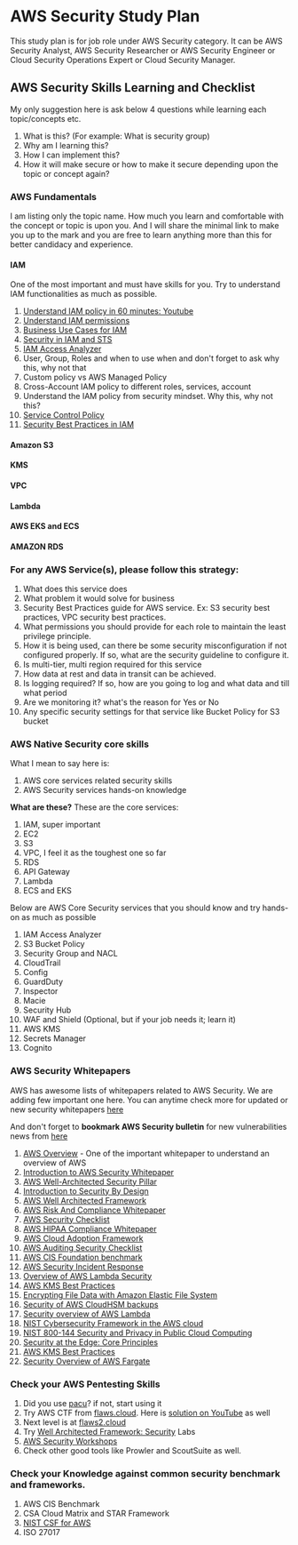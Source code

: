 # AWS Security Study Plan

This study plan is for job role under AWS Security category. It can be AWS Security Analyst, AWS Security Researcher or AWS Security Engineer or Cloud Security Operations Expert or Cloud Security Manager.

## AWS Security Skills Learning and Checklist
My only suggestion here is ask below 4 questions while learning each topic/concepts etc.
1. What is this? (For example: What is security group)
2. Why am I learning this?
3. How I can implement this?
4. How it will make secure or how to make it secure depending upon the topic or concept again?

### AWS Fundamentals
I am listing only the topic name. How much you learn and comfortable with the concept or topic is upon you. 
And I will share the minimal link to make you up to the mark and you are free to learn anything more than this for better candidacy and experience.

#### IAM
One of the most important and must have skills for you. Try to understand IAM functionalities as much as possible.
1. [Understand IAM policy in 60 minutes: Youtube](https://www.youtube.com/watch?v=YQsK4MtsELU)
2. [Understand IAM permissions](https://aws.amazon.com/iam/features/manage-permissions/)
3. [Business Use Cases for IAM](https://docs.aws.amazon.com/IAM/latest/UserGuide/IAM_UseCases.html)
4. [Security in IAM and STS](https://docs.aws.amazon.com/IAM/latest/UserGuide/security.html)
5. [IAM Access Analyzer](https://aws.amazon.com/iam/features/analyze-access/)
6. User, Group, Roles and when to use when and don't forget to ask why this, why not that
7. Custom policy vs AWS Managed Policy
8. Cross-Account IAM policy to different roles, services, account
9. Understand the IAM policy from security mindset. Why this, why not this? 
10. [Service Control Policy](https://docs.aws.amazon.com/organizations/latest/userguide/orgs_manage_policies_scps.html)
11. [Security Best Practices in IAM](https://docs.aws.amazon.com/IAM/latest/UserGuide/best-practices.html)

#### Amazon S3
#### KMS
#### VPC
#### Lambda
#### AWS EKS and ECS
#### AMAZON RDS

### For any AWS Service(s), please follow this strategy:
1. What does this service does
2. What problem it would solve for business
3. Security Best Practices guide for AWS service. Ex: S3 security best practices, VPC security best practices.
4. What permissions you should provide for each role to maintain the least privilege principle.
5. How it is being used, can there be some security misconfiguration if not configured properly. If so, what are the security guideline to configure it.
6. Is multi-tier, multi region required for this service
7. How data at rest and data in transit can be achieved.
8. Is logging required? If so, how are you going to log and what data and till what period
9. Are we monitoring it? what's the reason for Yes or No
10. Any specific security settings for that service like Bucket Policy for S3 bucket

### AWS Native Security core skills
What I mean to say here is:
1. AWS core services related security skills
2. AWS Security services hands-on knowledge

**What are these?**
These are the core services:

1. IAM, super important
2. EC2
3. S3
4. VPC, I feel it as the toughest one so far
5. RDS
6. API Gateway
7. Lambda
8. ECS and EKS

Below are AWS Core Security services that you should know and try hands-on as much as possible

1. IAM Access Analyzer
2. S3 Bucket Policy
3. Security Group and NACL
4. CloudTrail
5. Config
6. GuardDuty
7. Inspector
8. Macie
9. Security Hub
10. WAF and Shield (Optional, but if your job needs it; learn it)
11. AWS KMS
12. Secrets Manager
13. Cognito

### AWS Security Whitepapers
AWS has awesome lists of whitepapers related to AWS Security. We are adding few important one here. You can anytime check more for updated or new security whitepapers [here](https://aws.amazon.com/security/security-learning/?whitepapers-main.sort-by=item.additionalFields.sortDate&whitepapers-main.sort-order=desc)

And don't forget to **bookmark AWS Security bulletin** for new vulnerabilities news from [here](https://aws.amazon.com/security/security-bulletins/)

1. [AWS Overview](https://d1.awsstatic.com/whitepapers/aws-overview.pdf) - One of the important whitepaper to understand an overview of AWS
2. [Introduction to AWS Security Whitepaper](https://docs.aws.amazon.com/whitepapers/latest/introduction-aws-security/introduction-aws-security.pdf)
3. [AWS Well-Architected Security Pillar](https://docs.aws.amazon.com/wellarchitected/latest/security-pillar/wellarchitected-security-pillar.pdf)
4. [Introduction to Security By Design](https://d1.awsstatic.com/whitepapers/compliance/Intro_to_Security_by_Design.pdf)
5. [AWS Well Architected Framework](https://d1.awsstatic.com/whitepapers/architecture/AWS_Well-Architected_Framework.pdf)
6. [AWS Risk And Compliance Whitepaper](https://d0.awsstatic.com/whitepapers/compliance/AWS_Risk_and_Compliance_Whitepaper.pdf)
7. [AWS Security Checklist](https://d1.awsstatic.com/whitepapers/Security/AWS_Security_Checklist.pdf)
8. [AWS HIPAA Compliance Whitepaper](https://d0.awsstatic.com/whitepapers/compliance/AWS_HIPAA_Compliance_Whitepaper.pdf)
9. [AWS Cloud Adoption Framework](https://d1.awsstatic.com/whitepapers/aws_cloud_adoption_framework.pdf)
10. [AWS Auditing Security Checklist](https://d1.awsstatic.com/whitepapers/compliance/AWS_Auditing_Security_Checklist.pdf)
11. [AWS CIS Foundation benchmark](https://d1.awsstatic.com/whitepapers/compliance/AWS_CIS_Foundations_Benchmark.pdf)
12. [AWS Security Incident Response](https://d1.awsstatic.com/whitepapers/aws_security_incident_response.pdf)
13. [Overview of AWS Lambda Security](https://d1.awsstatic.com/whitepapers/Overview-AWS-Lambda-Security.pdf)
14. [AWS KMS Best Practices](https://d1.awsstatic.com/whitepapers/aws-kms-best-practices.pdf)
15. [Encrypting File Data with Amazon Elastic File System](https://d1.awsstatic.com/whitepapers/Security/amazon-efs-encrypted-filesystems.pdf)
16. [Security of AWS CloudHSM backups](https://d1.awsstatic.com/whitepapers/Security/security-of-aws-cloudhsm-backups.pdf)
17. [Security overview of AWS Lambda](https://aws.amazon.com/lambda/security-overview-of-aws-lambda/)
18. [NIST Cybersecurity Framework in the AWS cloud](https://d0.awsstatic.com/whitepapers/compliance/NIST_Cybersecurity_Framework_CSF.pdf)
19. [NIST 800-144 Security and Privacy in Public Cloud Computing](https://nvlpubs.nist.gov/nistpubs/Legacy/SP/nistspecialpublication800-144.pdf)
20. [Security at the Edge: Core Principles](https://d1.awsstatic.com/whitepapers/Security/security-at-the-edge.pdf)
21. [AWS KMS Best Practices](https://d0.awsstatic.com/whitepapers/aws-kms-best-practices.pdf)
22. [Security Overview of AWS Fargate](https://d1.awsstatic.com/whitepapers/AWS_Fargate_Security_Overview_Whitepaper.pdf)

### Check your AWS Pentesting Skills
1. Did you use [pacu](https://github.com/RhinoSecurityLabs/pacu)? if not, start using it
2. Try AWS CTF from [flaws.cloud](http://flaws.cloud/). Here is [solution on YouTube](https://www.youtube.com/playlist?list=PLRTsCutScZnzo3uV_79Dur73kqskfaTMS) as well
3. Next level is at [flaws2.cloud](http://flaws2.cloud/)
4. Try [Well Architected Framework: Security](https://www.wellarchitectedlabs.com/security/) Labs
5. [AWS Security Workshops](https://awssecworkshops.com/workshops/)
6. Check other good tools like Prowler and ScoutSuite as well.

### Check your Knowledge against common security benchmark and frameworks.
1. AWS CIS Benchmark
2. CSA Cloud Matrix and STAR Framework
3. [NIST CSF for AWS](https://d1.awsstatic.com/whitepapers/compliance/NIST_Cybersecurity_Framework_CSF.pdf)
4. ISO 27017




